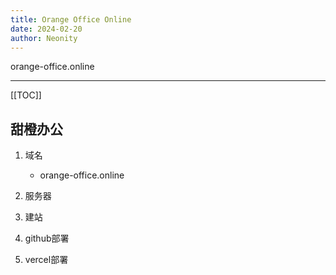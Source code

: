 ```yaml
---
title: Orange Office Online
date: 2024-02-20
author: Neonity
---
```

orange-office.online

---

[[TOC]]

## 甜橙办公

1. 域名

   - orange-office.online
2. 服务器
3. 建站
4. github部署
5. vercel部署
